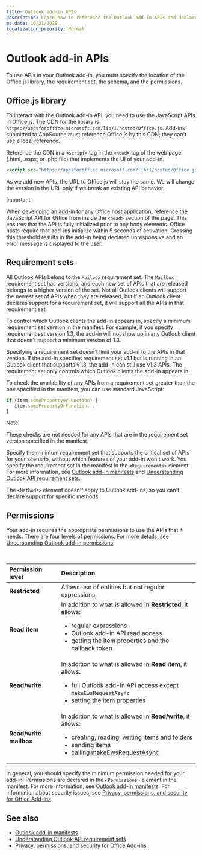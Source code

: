 ```yaml
---
title: Outlook add-in APIs
description: Learn how to reference the Outlook add-in APIs and declare permissions in your Outlook add-in.
ms.date: 10/31/2019
localization_priority: Normal
---
```


# Outlook add-in APIs

To use APIs in your Outlook add-in, you must specify the location of the Office.js library, the requirement set, the schema, and the permissions.

## Office.js library

To interact with the Outlook add-in API, you need to use the JavaScript APIs in Office.js. The CDN for the library is `https://appsforoffice.microsoft.com/lib/1/hosted/Office.js`. Add-ins submitted to AppSource must reference Office.js by this CDN; they can't use a local reference.

Reference the CDN in a `<script>` tag in the `<head>` tag of the web page (.html, .aspx, or .php file) that implements the UI of your add-in.

```HTML
<script src="https://appsforoffice.microsoft.com/lib/1/hosted/Office.js" type="text/javascript"></script>
```
As we add new APIs, the URL to Office.js will stay the same. We will change the version in the URL only if we break an existing API behavior.

> [!IMPORTANT]
> When developing an add-in for any Office host application, reference the JavaScript API for Office from inside the `<head>` section of the page. This ensures that the API is fully initialized prior to any body elements. Office hosts require that add-ins initialize within 5 seconds of activation. Crossing this threshold results in the add-in being declared unresponsive and an error message is displayed to the user.

## Requirement sets

All Outlook APIs belong to the `Mailbox` requirement set. The `Mailbox` requirement set has versions, and each new set of APIs that are released belongs to a higher version of the set. Not all Outlook clients will support the newest set of APIs when they are released, but if an Outlook client declares support for a requirement set, it will support all the APIs in that requirement set.

To control which Outlook clients the add-in appears in, specify a minimum requirement set version in the manifest. For example, if you specify requirement set version 1.3, the add-in will not show up in any Outlook client that doesn't support a minimum version of 1.3.

Specifying a requirement set doesn't limit your add-in to the APIs in that version. If the add-in specifies requirement set v1.1 but is running in an Outlook client that supports v1.3, the add-in can still use v1.3 APIs. The requirement set only controls which Outlook clients the add-in appears in.

To check the availability of any APIs from a requirement set greater than the one specified in the manifest, you can use standard JavaScript:

```js
if (item.somePropertyOrFunction) {
   item.somePropertyOrFunction...  
}
```

> [!NOTE]
> These checks are not needed for any APIs that are in the requirement set version specified in the manifest.

Specify the minimum requirement set that supports the critical set of APIs for your scenario, without which features of your add-in won't work. You specify the requirement set in the manifest in the `<Requirements>` element. For more information, see [Outlook add-in manifests](manifests.md) and
[Understanding Outlook API requirement sets](/office/dev/add-ins/reference/requirement-sets/outlook-api-requirement-sets).

The `<Methods>` element doesn't apply to Outlook add-ins, so you can't declare support for specific methods.

## Permissions

Your add-in requires the appropriate permissions to use the APIs that it needs. There are four levels of permissions. For more details, see [Understanding Outlook add-in permissions](understanding-outlook-add-in-permissions.md).

<br/>

|Permission level|Description|
|:-----|:-----|
| **Restricted** | Allows use of entities but not regular expressions. |
| **Read item** | In addition to what is allowed in **Restricted**, it allows:<ul><li>regular expressions</li><li>Outlook add-in API read access</li><li>getting the item properties and the callback token</li></ul> |
| **Read/write** | In addition to what is allowed in **Read item**, it allows:<ul><li>full Outlook add-in API access except `makeEwsRequestAsync`</li><li>setting the item properties</li></ul> |
| **Read/write mailbox** | In addition to what is allowed in **Read/write**, it allows:<ul><li>creating, reading, writing items and folders</li><li>sending items</li><li>calling [makeEwsRequestAsync](/office/dev/add-ins/reference/objectmodel/preview-requirement-set/office.context.mailbox#methods)</li></ul> |

In general, you should specify the minimum permission needed for your add-in. Permissions are declared in the `<Permissions>` element in the manifest. For more information, see [Outlook add-in manifests](manifests.md). For information about security issues, see [Privacy, permissions, and security for Office Add-ins](/office/dev/add-ins/concepts/privacy-and-security).


## See also

- [Outlook add-in manifests](manifests.md)
- [Understanding Outlook API requirement sets](/office/dev/add-ins/reference/requirement-sets/outlook-api-requirement-sets)
- [Privacy, permissions, and security for Office Add-ins](/office/dev/add-ins/concepts/privacy-and-security)
